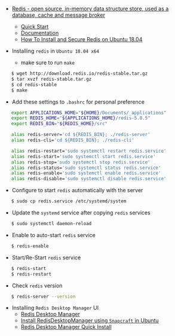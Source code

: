 - [Redis - open source, in-memory data structure store, used as a database, cache and message broker](https://redis.io/)
  - [Quick Start](https://redis.io/topics/quickstart)
  - [Documentation](https://redis.io/documentation)
  - [How To Install and Secure Redis on Ubuntu 18.04](https://www.digitalocean.com/community/tutorials/how-to-install-and-secure-redis-on-ubuntu-18-04)

- Installing `redis` in `Ubuntu 18.04 x64`
  - make sure to run `make`

```bash
   $ wget http://download.redis.io/redis-stable.tar.gz
   $ tar xvzf redis-stable.tar.gz
   $ cd redis-stable
   $ make
```

- Add these settings to `.bashrc` for personal preference

```bash
   export APPLICATIONS_HOME="${HOME}/Documents/_applications"
   export REDIS_HOME="${APPLICATIONS_HOME}/redis-5.0.5"
   export REDIS_BIN="${REDIS_HOME}/src"

   alias redis-server='cd ${REDIS_BIN}; ./redis-server'
   alias redis-cli='cd ${REDIS_BIN}; ./redis-cli'

   alias redis-restart='sudo systemctl restart redis.service'
   alias redis-start='sudo systemctl start redis.service'
   alias redis-stop='sudo systemctl stop redis.service'
   alias redis-status='sudo systemctl status redis.service'
   alias redis-enable='sudo systemctl enable redis.service'
   alias redis-disable='sudo systemctl disable redis.service'
```

- Configure to start `redis` automatically with the server

```bash
   $ sudo cp redis.service /etc/systemd/system
```

- Update the `systemd` service after copying `redis` services 

```bash
   $ sudo systemctl daemon-reload
```

- Enable to auto-start `redis` service

```bash
   $ redis-enable
```

- Start/Re-Start `redis` service

```bash
   $ redis-start
   $ redis-restart
```

- Check `redis` version

```bash
   $ redis-server --version
```

- Installing `Redis Desktop Manager` UI
  - [Redis Desktop Manager](https://redisdesktop.com/)
  - [Install RedisDesktopManager using `Snapcraft` in Ubuntu](https://snapcraft.io/redis-desktop-manager)
  - [Redis Desktop Manager Quick Install](http://docs.redisdesktop.com/en/latest/install/)

